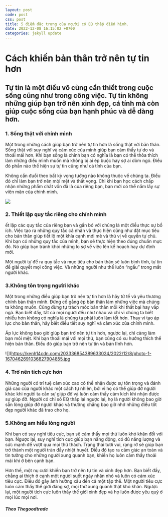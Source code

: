 ```yaml
---
layout: post
code: post
css: post
title: 5 điểm đặc trưng của người có EQ thấp điển hình.
date: 2022-12-08 16:15:02 +0700
categories: jekyll update
---
```



# **Cách khiến bản thân trở nên tự tin hơn**

## **Tự tin là một điều vô cùng cần thiết trong cuộc sống cũng như trong công việc. Tự tin không những giúp bạn trở nên xinh đẹp, cá tính mà còn giúp cuộc sống của bạn hạnh phúc và dễ dàng hơn.**


### **1. Sống thật với chính mình**

Một trong những cách giúp bạn trở nên tự tin hơn là sống thật với bản thân. Sống thật với suy nghĩ và cảm xúc của mình giúp bạn cảm thấy tự do và thoải mái hơn. Khi bạn sống là chính bạn có nghĩa là bạn có thể thỏa thích làm những điều mình muốn mà không bị ai ép buộc hay sợ ai dòm ngó. Điều đó phần nào thể hiện sự tự tin cũng như cá tính của bạn.

Không cần đuổi theo bất kỳ vọng tưởng nào không thuộc về chúng ta. Điều đó chỉ làm bạn trở nên mỏi mệt và thất vọng. Chỉ khi bạn học cách chấp nhận những phẩm chất vốn đã là của riêng bạn, bạn mới có thể nắm lấy sự viên mãn của chính mình.

![](https://kenh14cdn.com/203336854389633024/2022/12/8/photo-2-16704626979731022318959.jpg)


### **2. Thiết lập quy tắc riêng cho chính mình**

ết lập các quy tắc của riêng bạn và gắn bó với chúng là một điều thực sự bổ ích. Việc tạo ra những quy tắc cá nhân và thực hiện cũng như đặt mục tiêu cho bản thân giúp tiết lộ một khía cạnh mới mẻ và thú vị về quyền tự chủ. Khi bạn có những quy tắc của mình, bạn sẽ thực hiện theo đúng chuẩn mực đó. Nó giúp bạn tránh khỏi những lo sợ về việc lên kế hoạch hay dự định mới.

Một người tự đề ra quy tắc và mục tiêu cho bản thân sẽ luôn bình tĩnh, tự tin để giải quyết mọi công việc. Và những người như thế luôn “ngầu” trong mắt người khác.

### **3.Không tôn trọng người khác**

Một trong những điều giúp bạn trở nên tự tin hơn là hãy tử tế và yêu thương chính bản thân mình. Đừng cố gắng ép bản thân làm những việc mà chúng ta không muốn. Cũng đừng tự trách móc bản thân mỗi khi thất bại hay vấp ngã. Bạn biết đấy, tất cả mọi người đều như nhau và chỉ vì chúng ta biết nhiều hơn không có nghĩa là chúng ta phải luôn làm tốt hơn. Thay vì tạo áp lực cho bản thân, hãy biết điều tiết suy nghĩ và cảm xúc của chính mình.

Áp lực không bao giờ giúp bạn trở nên tự tin hơn, ngược lại, chỉ càng làm bạn mỏi mệt. Khi bạn thoải mái với mọi thứ, bạn cũng có xu hướng thích thể hiện bản thân. Điều đó giúp bạn trở nên tự tin và bản lĩnh hơn.

![](https://kenh14cdn.com/203336854389633024/2022/12/8/photo-1-1670462691036827904855.jpg


### **4. Trở nên tích cực hơn**

Những người có trí tuệ cảm xúc cao có thể nhận được sự tôn trọng và đánh giá cao của người khác một cách tự nhiên, bởi vì họ có thể giúp đỡ người khác khi người ta cần sự giúp đỡ và luôn cảm thấy cảm kích khi nhận được sự giúp đỡ. Người có chỉ số EQ thấp lại ngược lại, họ là người không bao giờ sẵn lòng giúp đỡ người khác và thường chẳng bao giờ nhớ những điều tốt đẹp người khác đã trao cho họ.

### **5.Không am hiểu lòng người**

Khi bạn có suy nghĩ tiêu cực, bạn sẽ cảm thấy mọi thứ luôn khó khăn đối với bạn. Ngược lại, suy nghĩ tích cực giúp bạn năng động, có đủ năng lượng và sức mạnh để vượt qua mọi thử thách. Trạng thái tươi vui, rạng rỡ sẽ giúp bạn trở thành một người tràn đầy nhiệt huyết. Điều đó tạo ra cảm giác an toàn và tin tưởng cho những người xung quanh bạn, khiến họ luôn cảm thấy thoải mái khi ở bên cạnh bạn.

Hơn thế, một nụ cười khiến bạn trở nên tự tin và xinh đẹp hơn. Bạn biết đấy, chẳng ai thích ở cạnh một người suốt ngày nhăn nhó và luôn có cảm xúc tiêu cực. Điều đó gây ảnh hưởng xấu đến cả một tập thể. Một người tiêu cực luôn cảm thấy thế giới đáng sợ, mọi thứ xung quanh thật khó khăn. Ngược lại, một người tích cực luôn thấy thế giới xinh đẹp và họ luôn được yêu quý ở mọi lúc mọi nơi.

#### *Theo Thegoodtrade*